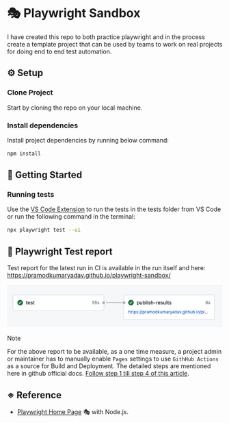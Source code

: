 # 🎭 Playwright Sandbox

I have created this repo to both practice playwright and in the process create a template project that can be used by teams to work on real projects for doing end to end test automation. 

## ⚙️ Setup

### Clone Project

Start by cloning the repo on your local machine. 

### Install dependencies

Install project dependencies by running below command:

```bash
npm install
```

## 🔢 Getting Started

### Running tests

Use the [VS Code Extension](https://marketplace.visualstudio.com/items?itemName=ms-playwright.playwright) to run the tests in the tests folder from VS Code or run the following command in the terminal:

```bash
npx playwright test --ui
```

## 🐞 Playwright Test report 

Test report for the latest run in CI is available in the run itself and here: https://pramodkumaryadav.github.io/playwright-sandbox/

<!-- <img src="./docs/results-url.png" alt="Image Alt Text" width="600" height="200"> -->

![test-result](./docs/pass-results.png)

> [!NOTE]
> For the above report to be available, as a one time measure, a project admin or maintainer has to manually enable `Pages` settings to use `GithHub Actions` as a source for Build and Deployment. The detailed steps are mentioned here in github official docs. [Follow step 1 till step 4 of this article](https://docs.github.com/en/pages/getting-started-with-github-pages/configuring-a-publishing-source-for-your-github-pages-site#publishing-with-a-custom-github-actions-workflow). 


## ※ Reference

- [Playwright Home Page](https://playwright.dev/) 🎭 with Node.js.



